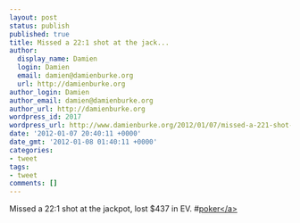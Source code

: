 ```yaml
---
layout: post
status: publish
published: true
title: Missed a 22:1 shot at the jack...
author:
  display_name: Damien
  login: Damien
  email: damien@damienburke.org
  url: http://damienburke.org
author_login: Damien
author_email: damien@damienburke.org
author_url: http://damienburke.org
wordpress_id: 2017
wordpress_url: http://www.damienburke.org/2012/01/07/missed-a-221-shot-at-the-jack/
date: '2012-01-07 20:40:11 +0000'
date_gmt: '2012-01-08 01:40:11 +0000'
categories:
- tweet
tags:
- tweet
comments: []
---
```

<p>Missed a 22:1 shot at the jackpot, lost $437 in EV. #<a href="http:&#47;&#47;search.twitter.com&#47;search?q=%23poker" class="aktt_hashtag">poker<&#47;a></p>
